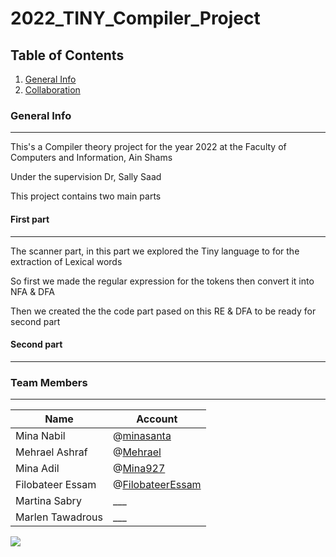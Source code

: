 # 2022_TINY_Compiler_Project
## Table of Contents
1. [General Info](#general-info)
2. [Collaboration](#Team-Members)

### General Info
***
This's a Compiler theory project for the year 2022 at the Faculty of Computers and Information, Ain Shams

Under the supervision Dr, Sally Saad

This project contains two main parts

#### First part
***
The scanner part, in this part we explored the Tiny language to for the extraction of Lexical words

So first we made the regular expression for the tokens then convert it into NFA & DFA

Then we created the the code part pased on this RE & DFA to be ready for second part

#### Second part
***

### Team Members
***
| Name  | Account |
| ----- | ------- |
| Mina Nabil  | @<a href="https://github.com/minasanta/" target="_blank">minasanta</a> |
| Mehrael Ashraf  | @<a href="https://github.com/Mehrael/" target="_blank">Mehrael</a> |
| Mina Adil  | @<a href="https://github.com/Mina927/" target="_blank">Mina927</a> |
| Filobateer Essam  | @<a href="https://github.com/FilobateerEssam/" target="_blank">FilobateerEssam</a> |
| Martina Sabry  | ___ |
| Marlen Tawadrous  | ___ |
<a href="https://github.com/minasanta/2022_TINY_Compiler_Project">
  <img src="https://contrib.rocks/image?repo=minasanta/2022_TINY_Compiler_Project" />
</a> 
